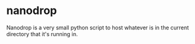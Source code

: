 # nanodrop
Nanodrop is a very small python script to host whatever is in the current directory that it's running in.
